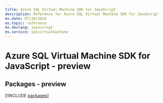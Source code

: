 ```yaml
---
title: Azure SQL Virtual Machine SDK for JavaScript
description: Reference for Azure SQL Virtual Machine SDK for JavaScript
ms.date: 07/26/2024
ms.topic: reference
ms.devlang: javascript
ms.service: sqlvirtualmachine
---
```

# Azure SQL Virtual Machine SDK for JavaScript - preview
## Packages - preview
[!INCLUDE [packages](sql-virtual-machine-index.md)]